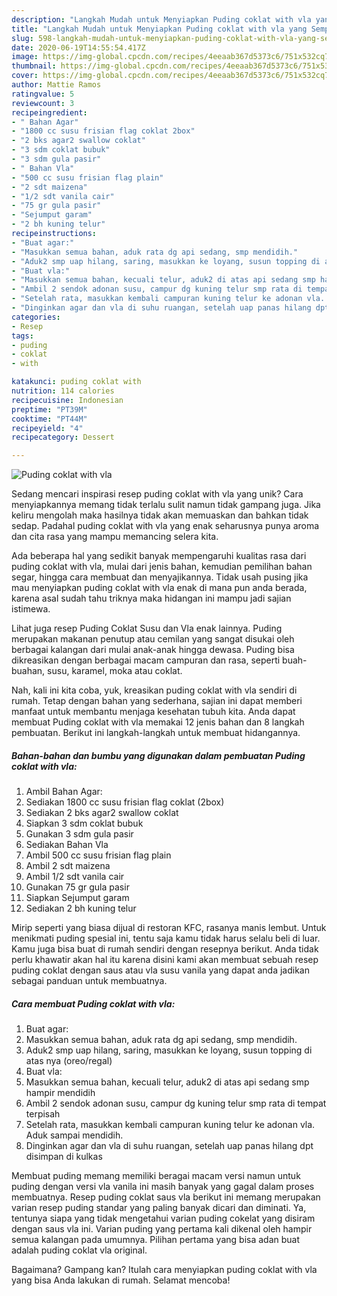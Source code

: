 ```yaml
---
description: "Langkah Mudah untuk Menyiapkan Puding coklat with vla yang Sempurna"
title: "Langkah Mudah untuk Menyiapkan Puding coklat with vla yang Sempurna"
slug: 598-langkah-mudah-untuk-menyiapkan-puding-coklat-with-vla-yang-sempurna
date: 2020-06-19T14:55:54.417Z
image: https://img-global.cpcdn.com/recipes/4eeaab367d5373c6/751x532cq70/puding-coklat-with-vla-foto-resep-utama.jpg
thumbnail: https://img-global.cpcdn.com/recipes/4eeaab367d5373c6/751x532cq70/puding-coklat-with-vla-foto-resep-utama.jpg
cover: https://img-global.cpcdn.com/recipes/4eeaab367d5373c6/751x532cq70/puding-coklat-with-vla-foto-resep-utama.jpg
author: Mattie Ramos
ratingvalue: 5
reviewcount: 3
recipeingredient:
- " Bahan Agar"
- "1800 cc susu frisian flag coklat 2box"
- "2 bks agar2 swallow coklat"
- "3 sdm coklat bubuk"
- "3 sdm gula pasir"
- " Bahan Vla"
- "500 cc susu frisian flag plain"
- "2 sdt maizena"
- "1/2 sdt vanila cair"
- "75 gr gula pasir"
- "Sejumput garam"
- "2 bh kuning telur"
recipeinstructions:
- "Buat agar:"
- "Masukkan semua bahan, aduk rata dg api sedang, smp mendidih."
- "Aduk2 smp uap hilang, saring, masukkan ke loyang, susun topping di atas nya (oreo/regal)"
- "Buat vla:"
- "Masukkan semua bahan, kecuali telur, aduk2 di atas api sedang smp hampir mendidih"
- "Ambil 2 sendok adonan susu, campur dg kuning telur smp rata di tempat terpisah"
- "Setelah rata, masukkan kembali campuran kuning telur ke adonan vla. Aduk sampai mendidih."
- "Dinginkan agar dan vla di suhu ruangan, setelah uap panas hilang dpt disimpan di kulkas"
categories:
- Resep
tags:
- puding
- coklat
- with

katakunci: puding coklat with 
nutrition: 114 calories
recipecuisine: Indonesian
preptime: "PT39M"
cooktime: "PT44M"
recipeyield: "4"
recipecategory: Dessert

---
```



![Puding coklat with vla](https://img-global.cpcdn.com/recipes/4eeaab367d5373c6/751x532cq70/puding-coklat-with-vla-foto-resep-utama.jpg)

Sedang mencari inspirasi resep puding coklat with vla yang unik? Cara menyiapkannya memang tidak terlalu sulit namun tidak gampang juga. Jika keliru mengolah maka hasilnya tidak akan memuaskan dan bahkan tidak sedap. Padahal puding coklat with vla yang enak seharusnya punya aroma dan cita rasa yang mampu memancing selera kita.

Ada beberapa hal yang sedikit banyak mempengaruhi kualitas rasa dari puding coklat with vla, mulai dari jenis bahan, kemudian pemilihan bahan segar, hingga cara membuat dan menyajikannya. Tidak usah pusing jika mau menyiapkan puding coklat with vla enak di mana pun anda berada, karena asal sudah tahu triknya maka hidangan ini mampu jadi sajian istimewa.

Lihat juga resep Puding Coklat Susu dan Vla enak lainnya. Puding merupakan makanan penutup atau cemilan yang sangat disukai oleh berbagai kalangan dari mulai anak-anak hingga dewasa. Puding bisa dikreasikan dengan berbagai macam campuran dan rasa, seperti buah-buahan, susu, karamel, moka atau coklat.


Nah, kali ini kita coba, yuk, kreasikan puding coklat with vla sendiri di rumah. Tetap dengan bahan yang sederhana, sajian ini dapat memberi manfaat untuk membantu menjaga kesehatan tubuh kita. Anda dapat membuat Puding coklat with vla memakai 12 jenis bahan dan 8 langkah pembuatan. Berikut ini langkah-langkah untuk membuat hidangannya.

<!--inarticleads1-->

##### Bahan-bahan dan bumbu yang digunakan dalam pembuatan Puding coklat with vla:

1. Ambil  Bahan Agar:
1. Sediakan 1800 cc susu frisian flag coklat (2box)
1. Sediakan 2 bks agar2 swallow coklat
1. Siapkan 3 sdm coklat bubuk
1. Gunakan 3 sdm gula pasir
1. Sediakan  Bahan Vla
1. Ambil 500 cc susu frisian flag plain
1. Ambil 2 sdt maizena
1. Ambil 1/2 sdt vanila cair
1. Gunakan 75 gr gula pasir
1. Siapkan Sejumput garam
1. Sediakan 2 bh kuning telur


Mirip seperti yang biasa dijual di restoran KFC, rasanya manis lembut. Untuk menikmati puding spesial ini, tentu saja kamu tidak harus selalu beli di luar. Kamu juga bisa buat di rumah sendiri dengan resepnya berikut. Anda tidak perlu khawatir akan hal itu karena disini kami akan membuat sebuah resep puding coklat dengan saus atau vla susu vanila yang dapat anda jadikan sebagai panduan untuk membuatnya. 

<!--inarticleads2-->

##### Cara membuat Puding coklat with vla:

1. Buat agar:
1. Masukkan semua bahan, aduk rata dg api sedang, smp mendidih.
1. Aduk2 smp uap hilang, saring, masukkan ke loyang, susun topping di atas nya (oreo/regal)
1. Buat vla:
1. Masukkan semua bahan, kecuali telur, aduk2 di atas api sedang smp hampir mendidih
1. Ambil 2 sendok adonan susu, campur dg kuning telur smp rata di tempat terpisah
1. Setelah rata, masukkan kembali campuran kuning telur ke adonan vla. Aduk sampai mendidih.
1. Dinginkan agar dan vla di suhu ruangan, setelah uap panas hilang dpt disimpan di kulkas


Membuat puding memang memiliki beragai macam versi namun untuk puding dengan versi vla vanila ini masih banyak yang gagal dalam proses membuatnya. Resep puding coklat saus vla berikut ini memang merupakan varian resep puding standar yang paling banyak dicari dan diminati. Ya, tentunya siapa yang tidak mengetahui varian puding cokelat yang disiram dengan saus vla ini. Varian puding yang pertama kali dikenal oleh hampir semua kalangan pada umumnya. Pilihan pertama yang bisa adan buat adalah puding coklat vla original. 

Bagaimana? Gampang kan? Itulah cara menyiapkan puding coklat with vla yang bisa Anda lakukan di rumah. Selamat mencoba!
